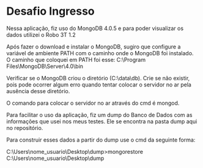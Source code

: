# Desafio Ingresso
Nessa aplicação, fiz uso do MongoDB 4.0.5 e para poder visualizar os dados utilizei o Robo 3T 1.2

Após fazer o download e instalar o MongoDB, sugiro que configure a variável de ambiente PATH com o caminho onde o MongoDB foi instalado.
O caminho que coloquei em PATH foi esse: C:\Program Files\MongoDB\Server\4.0\bin 

Verificar se o MongoDB criou o diretório (C:\data\db). Crie se não existir, pois pode ocorrer algum erro quando tentar colocar o servidor no ar pela ausência desse diretório.

O comando para colocar o servidor no ar através do cmd é mongod.

Para facilitar o uso da aplicação, fiz um dump do Banco de Dados com as informações que usei nos meus testes. Ele se encontra na pasta dump aqui no repositório.

Para construir esses dados a partir do dump use o cmd da seguinte forma:

C:\Users\nome_usuario\Desktop\dump>mongorestore C:\Users\nome_usuario\Desktop\dump

